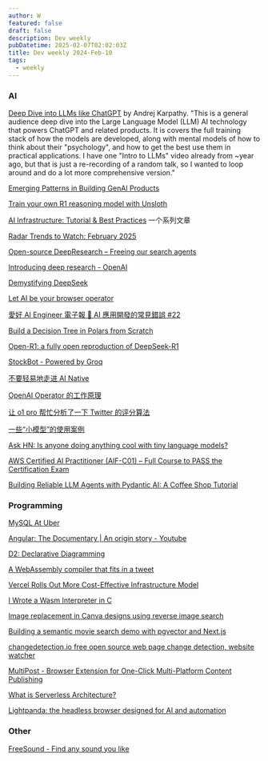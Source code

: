 ```yaml
---
author: W
featured: false
draft: false
description: Dev weekly
pubDatetime: 2025-02-07T02:02:03Z
title: Dev weekly 2024-Feb-10
tags:
  - weekly
---
```


### AI

[Deep Dive into LLMs like ChatGPT](https://www.youtube.com/watch?v=7xTGNNLPyMI) by Andrej Karpathy. "This is a general audience deep dive into the Large Language Model (LLM) AI technology that powers ChatGPT and related products. It is covers the full training stack of how the models are developed, along with mental models of how to think about their "psychology", and how to get the best use them in practical applications. I have one "Intro to LLMs" video already from ~year ago, but that is just a re-recording of a random talk, so I wanted to loop around and do a lot more comprehensive version."

[Emerging Patterns in Building GenAI Products](https://martinfowler.com/articles/gen-ai-patterns/)

[Train your own R1 reasoning model with Unsloth](https://unsloth.ai/blog/r1-reasoning?s=09)

[AI Infrastructure: Tutorial & Best Practices](https://nexla.com/ai-infrastructure/) 一个系列文章

[]()

[Radar Trends to Watch: February 2025](https://www.oreilly.com/radar/radar-trends-to-watch-february-2025/)

[Open-source DeepResearch – Freeing our search agents](https://huggingface.co/blog/open-deep-research)

[Introducing deep research - OpenAI](https://openai.com/index/introducing-deep-research/)

[Demystifying DeepSeek](https://www.thoughtworks.com/insights/blog/generative-ai/demystifying-deepseek?utm_source=pocket_shared)

[Let AI be your browser operator](https://github.com/web-infra-dev/midscene)

[愛好 AI Engineer 電子報 🚀 AI 應用開發的常見錯誤 #22](https://ihower.tw/blog/archives/12621)

[Build a Decision Tree in Polars from Scratch](https://medium.com/towards-data-science/build-a-decision-tree-in-polars-from-scratch-d48892926ecf)

[Open-R1: a fully open reproduction of DeepSeek-R1](https://huggingface.co/blog/open-r1)

[StockBot - Powered by Groq](https://vercel.com/templates/next.js/stockbot-powered-by-groq)

[不要轻易地走进 AI Native](https://1q43.blog/post/10736/)

[OpenAI Operator 的工作原理](https://baoyu.io/blog/openai-operator-how-it-works)

[让 o1 pro 帮忙分析了一下 Twitter 的评分算法](https://baoyu.io/blog/o1-pro-twitter-rating-algorithm)

[一些“小模型”的使用案例](https://baoyu.io/blog/small-model-use-cases)

[Ask HN: Is anyone doing anything cool with tiny language models?](https://news.ycombinator.com/item?id=42784365)

[]()

[AWS Certified AI Practitioner (AIF-C01) – Full Course to PASS the Certification Exam](https://www.youtube.com/watch?v=WZeZZ8_W-M4)

[Building Reliable LLM Agents with Pydantic AI: A Coffee Shop Tutorial](https://acehand.substack.com/p/building-reliable-llm-agents-with?r=6a1sh)

[]()

[]()

[]()

[]()

[]()

[]()

### Programming

[MySQL At Uber](https://www.uber.com/en-JP/blog/mysql-at-uber/)

[Angular: The Documentary | An origin story - Youtube](https://www.youtube.com/watch?v=cRC9DlH45lA)

[D2: Declarative Diagramming](https://d2lang.com/)

[A WebAssembly compiler that fits in a tweet](https://wasmgroundup.com/blog/wasm-compiler-in-a-tweet/)

[Vercel Rolls Out More Cost-Effective Infrastructure Model](https://thenewstack.io/vercel-rolls-out-more-cost-effective-infrastructure-model/)

[I Wrote a Wasm Interpreter in C](https://irreducible.io/blog/my-wasm-interpreter/?utm_source=pocket_shared)

[Image replacement in Canva designs using reverse image search](https://www.canva.dev/blog/engineering/image-replacement-in-canva-designs-using-reverse-image-search/)

[Building a semantic movie search demo with pgvector and Next.js](https://blog.6nok.org/building-a-semantic-movie-search-demo-with-pgvector-and-next.js/)

[changedetection.io free open source web page change detection, website watcher](https://github.com/dgtlmoon/changedetection.io)

[MultiPost - Browser Extension for One-Click Multi-Platform Content Publishing](https://github.com/leaper-one/MultiPost-Extension)

[What is Serverless Architecture?](https://betterengineers.substack.com/p/what-is-serverless-architecture?r=209a75)

[Lightpanda: the headless browser designed for AI and automation](https://github.com/lightpanda-io/browser/tree/main)

### Other

[FreeSound - Find any sound you like](https://freesound.org/?feedbackRegistration=1)

[]()

[]()

[]()

[]()

[]()

[]()

[]()

[]()

[]()

[]()

[]()

[]()

[]()

[]()

[]()

[]()

[]()

[]()

[]()

[]()

[]()

[]()

[]()

[]()

[]()

[]()

[]()

[]()

[]()

[]()

[]()

[]()

[]()

[]()

[]()

[]()

[]()

[]()

[]()

[]()

[]()

[]()

[]()

[]()

[]()

[]()

[]()

[]()

[]()

[]()

[]()

[]()

[]()

[]()

[]()

[]()

[]()

[]()

[]()

[]()

[]()

[]()

[]()

[]()

[]()

[]()

[]()

[]()

[]()

[]()

[]()

[]()

[]()

[]()

[]()

[]()

[]()

[]()

[]()

[]()

[]()

[]()

[]()

[]()

[]()

[]()

[]()

[]()

[]()

[]()

[]()

[]()

[]()

[]()

[]()

[]()

[]()

[]()

[]()
